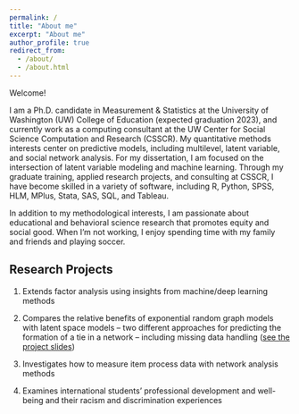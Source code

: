 ```yaml
---
permalink: /
title: "About me"
excerpt: "About me"
author_profile: true
redirect_from: 
  - /about/
  - /about.html
---
```

Welcome! 

I am a Ph.D. candidate in Measurement & Statistics at the University of Washington (UW) College of Education (expected graduation 2023), and currently work as a computing consultant at the UW Center for Social Science Computation and Research (CSSCR). My quantitative methods interests center on predictive models, including multilevel, latent variable, and social network analysis. For my dissertation, I am focused on the intersection of latent variable modeling and machine learning. Through my graduate training, applied research projects, and consulting at CSSCR, I have become skilled in a variety of software, including R, Python, SPSS, HLM, MPlus, Stata, SAS, SQL, and Tableau. 

In addition to my methodological interests, I am passionate about educational and behavioral science research that promotes equity and social good. When I’m not working, I enjoy spending time with my family and friends and playing soccer.

Research Projects
------
1. Extends factor analysis using insights from machine/deep learning methods

1. Compares the relative benefits of exponential random graph models with latent space models – two different approaches for predicting the formation of a tie in a network – including missing data handling ([see the project slides](https://docs.google.com/presentation/d/1jjG2msd5lHvbON4M5Z_K7eDaoxl7qJiyV_RHp9XzXYc/edit?usp=sharing))

1. Investigates how to measure item process data with network analysis methods

1. Examines international students’ professional development and well-being and their racism and discrimination experiences

